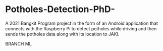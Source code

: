# Potholes-Detection-PhD-
A 2021 Bangkit Program project in the form of an Android application that connects with the Raspberry Pi to detect potholes while driving and then sends the potholes data along with its location to JAKI.

BRANCH ML
